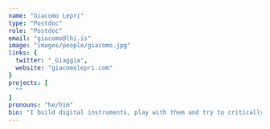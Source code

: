 ```yaml
---
name: "Giacomo Lepri"
type: "Postdoc"
role: "Postdoc"
email: "giacomo@lhi.is"
image: "images/people/giacomo.jpg"
links: {
  twitter: "_Giaggia",
  website: "giacomolepri.com"
}
projects: [
  ""
]
pronouns: "he/him"
bio: "I build digital instruments, play with them and try to critically think through them. My research crosses the domains of electroacoustic improvisation / composition, human-computer interaction and cultural studies. In short, I am specialised in not being specialised. I hold a master in "Instruments and Interfaces" from STEIM / Institute of Sonology and a PhD in Media and Art Technology from Queen Mary University of London. At IIL I explore compositional strategies for the mediation of sociocultural values and technological agencies, considering the practice of sonic interaction design as an opportunity to play with illusions and magic."
---
```


